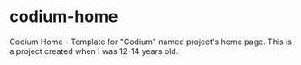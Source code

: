 # codium-home
Codium Home - Template for "Codium" named project's home page. This is a project created when I was 12-14 years old.
